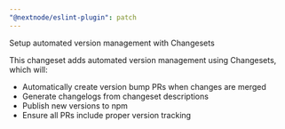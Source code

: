 ```yaml
---
"@nextnode/eslint-plugin": patch
---
```


Setup automated version management with Changesets

This changeset adds automated version management using Changesets, which will:
- Automatically create version bump PRs when changes are merged
- Generate changelogs from changeset descriptions
- Publish new versions to npm
- Ensure all PRs include proper version tracking 